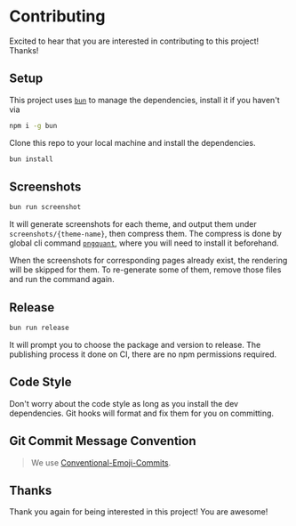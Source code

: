 # Contributing

Excited to hear that you are interested in contributing to this project! Thanks!

## Setup

This project uses [`bun`](https://bun.sh/) to manage the dependencies, install it if you haven't via

```bash
npm i -g bun
```

Clone this repo to your local machine and install the dependencies. 

```bash
bun install
```

## Screenshots

```bash
bun run screenshot
```

It will generate screenshots for each theme, and output them under `screenshots/{theme-name}`, then compress them. The compress is done by global cli command [`pngquant`](https://pngquant.org/), where you will need to install it beforehand.

When the screenshots for corresponding pages already exist, the rendering will be skipped for them. To re-generate some of them, remove those files and run the command again.

## Release

```bash
bun run release
```

It will prompt you to choose the package and version to release. The publishing process it done on CI, there are no npm permissions required.

## Code Style

Don't worry about the code style as long as you install the dev dependencies. Git hooks will format and fix them for you on committing.

## Git Commit Message Convention

> We use [Conventional-Emoji-Commits](https://github.com/conventional-emoji-commits).



## Thanks

Thank you again for being interested in this project! You are awesome!

